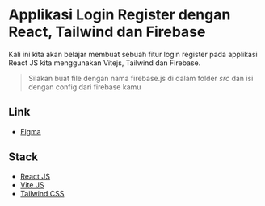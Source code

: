 # Applikasi Login Register dengan React, Tailwind dan Firebase
Kali ini kita akan belajar membuat sebuah fitur login register pada applikasi React JS kita menggunakan Vitejs, Tailwind dan Firebase.

> Silakan buat file dengan nama firebase.js di dalam folder *src* dan isi dengan config dari firebase kamu

## Link
- [Figma](https://www.figma.com/file/BLaTTK0YlhGuEpZMXlugg0/react-firebase?node-id=1%3A67)

## Stack
- [React JS](https://reactjs.org/)
- [Vite JS](https://vitejs.dev/)
- [Tailwind CSS](https://tailwindcss.com/)